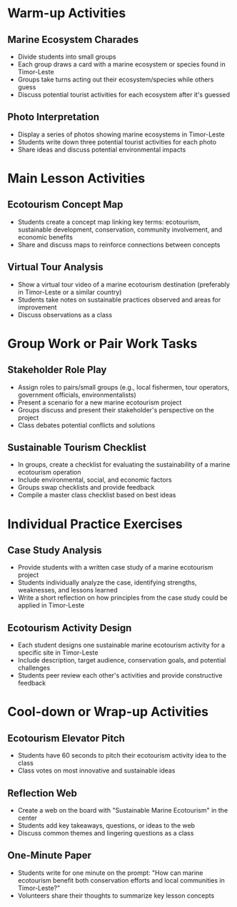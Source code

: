 # Warm-up Activities

## Marine Ecosystem Charades
- Divide students into small groups
- Each group draws a card with a marine ecosystem or species found in Timor-Leste
- Groups take turns acting out their ecosystem/species while others guess
- Discuss potential tourist activities for each ecosystem after it's guessed

## Photo Interpretation
- Display a series of photos showing marine ecosystems in Timor-Leste
- Students write down three potential tourist activities for each photo
- Share ideas and discuss potential environmental impacts

# Main Lesson Activities

## Ecotourism Concept Map
- Students create a concept map linking key terms: ecotourism, sustainable development, conservation, community involvement, and economic benefits
- Share and discuss maps to reinforce connections between concepts

## Virtual Tour Analysis
- Show a virtual tour video of a marine ecotourism destination (preferably in Timor-Leste or a similar country)
- Students take notes on sustainable practices observed and areas for improvement
- Discuss observations as a class

# Group Work or Pair Work Tasks

## Stakeholder Role Play
- Assign roles to pairs/small groups (e.g., local fishermen, tour operators, government officials, environmentalists)
- Present a scenario for a new marine ecotourism project
- Groups discuss and present their stakeholder's perspective on the project
- Class debates potential conflicts and solutions

## Sustainable Tourism Checklist
- In groups, create a checklist for evaluating the sustainability of a marine ecotourism operation
- Include environmental, social, and economic factors
- Groups swap checklists and provide feedback
- Compile a master class checklist based on best ideas

# Individual Practice Exercises

## Case Study Analysis
- Provide students with a written case study of a marine ecotourism project
- Students individually analyze the case, identifying strengths, weaknesses, and lessons learned
- Write a short reflection on how principles from the case study could be applied in Timor-Leste

## Ecotourism Activity Design
- Each student designs one sustainable marine ecotourism activity for a specific site in Timor-Leste
- Include description, target audience, conservation goals, and potential challenges
- Students peer review each other's activities and provide constructive feedback

# Cool-down or Wrap-up Activities

## Ecotourism Elevator Pitch
- Students have 60 seconds to pitch their ecotourism activity idea to the class
- Class votes on most innovative and sustainable ideas

## Reflection Web
- Create a web on the board with "Sustainable Marine Ecotourism" in the center
- Students add key takeaways, questions, or ideas to the web
- Discuss common themes and lingering questions as a class

## One-Minute Paper
- Students write for one minute on the prompt: "How can marine ecotourism benefit both conservation efforts and local communities in Timor-Leste?"
- Volunteers share their thoughts to summarize key lesson concepts